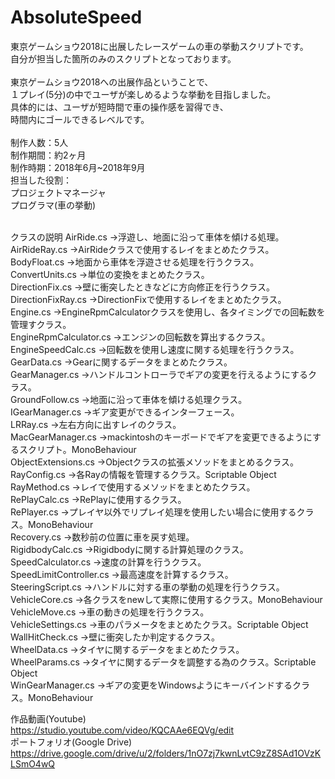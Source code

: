 # AbsoluteSpeed
東京ゲームショウ2018に出展したレースゲームの車の挙動スクリプトです。<br />
自分が担当した箇所のみのスクリプトとなっております。<br />
<br />
東京ゲームショウ2018への出展作品ということで、<br />
１プレイ(5分)の中でユーザが楽しめるような挙動を目指しました。<br />
具体的には、ユーザが短時間で車の操作感を習得でき、<br />
時間内にゴールできるレベルです。<br />
<br />
制作人数：5人<br />
制作期間：約2ヶ月<br />
制作時期：2018年6月~2018年9月<br />
担当した役割：<br />
プロジェクトマネージャ<br />
プログラマ(車の挙動)<br />
<br />

クラスの説明
AirRide.cs			->浮遊し、地面に沿って車体を傾ける処理。<br />
AirRideRay.cs			->AirRideクラスで使用するレイをまとめたクラス。<br />
BodyFloat.cs			->地面から車体を浮遊させる処理を行うクラス。<br />
ConvertUnits.cs		->単位の変換をまとめたクラス。<br />
DirectionFix.cs			->壁に衝突したときなどに方向修正を行うクラス。<br />
DirectionFixRay.cs		->DirectionFixで使用するレイをまとめたクラス。<br />
Engine.cs				->EngineRpmCalculatorクラスを使用し、各タイミングでの回転数を管理すクラス。<br />
EngineRpmCalculator.cs ->エンジンの回転数を算出するクラス。<br />
EngineSpeedCalc.cs 	->回転数を使用し速度に関する処理を行うクラス。<br />
GearData.cs			->Gearに関するデータをまとめたクラス。<br />
GearManager.cs		->ハンドルコントローラでギアの変更を行えるようにするクラス。<br />
GroundFollow.cs		->地面に沿って車体を傾ける処理クラス。<br />
IGearManager.cs		->ギア変更ができるインターフェース。<br />
LRRay.cs				->左右方向に出すレイのクラス。<br />
MacGearManager.cs	->mackintoshのキーボードでギアを変更できるようにするスクリプト。MonoBehaviour<br />
ObjectExtensions.cs	->Objectクラスの拡張メソッドをまとめるクラス。<br />
RayConfig.cs			->各Rayの情報を管理するクラス。Scriptable Object<br />
RayMethod.cs			->レイで使用するメソッドをまとめたクラス。<br />
RePlayCalc.cs			->RePlayに使用するクラス。<br />
RePlayer.cs			->プレイヤ以外でリプレイ処理を使用したい場合に使用するクラス。MonoBehaviour<br />
Recovery.cs			->数秒前の位置に車を戻す処理。<br />
RigidbodyCalc.cs		->Rigidbodyに関する計算処理のクラス。<br />
SpeedCalculator.cs		->速度の計算を行うクラス。<br />
SpeedLimitController.cs  ->最高速度を計算するクラス。<br />
SteeringScript.cs	 	->ハンドルに対する車の挙動の処理を行うクラス。<br />
VehicleCore.cs			->各クラスをnewして実際に使用するクラス。MonoBehaviour<br />
VehicleMove.cs		->車の動きの処理を行うクラス。<br />
VehicleSettings.cs		->車のパラメータをまとめたクラス。Scriptable Object<br />
WallHitCheck.cs		->壁に衝突したか判定するクラス。<br />
WheelData.cs			->タイヤに関するデータをまとめたクラス。<br />
WheelParams.cs		->タイヤに関するデータを調整する為のクラス。Scriptable Object<br />
WinGearManager.cs		->ギアの変更をWindowsようにキーバインドするクラス。MonoBehaviour<br />

作品動画(Youtube)<br />
https://studio.youtube.com/video/KQCAAe6EQVg/edit
<br />
ポートフォリオ(Google Drive)<br />
https://drive.google.com/drive/u/2/folders/1nO7zj7kwnLvtC9zZ8SAd1OVzKLSmO4wQ
